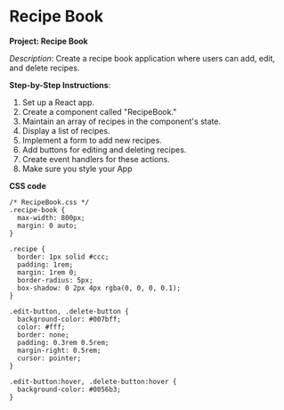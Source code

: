# Recipe Book

**Project: Recipe Book**

*Description*: Create a recipe book application where users can add, edit, and delete recipes.

**Step-by-Step Instructions**:
1. Set up a React app.
2. Create a component called "RecipeBook."
3. Maintain an array of recipes in the component's state.
4. Display a list of recipes.
5. Implement a form to add new recipes.
6. Add buttons for editing and deleting recipes.
7. Create event handlers for these actions.
8. Make sure you style your App

**CSS code**

```
/* RecipeBook.css */
.recipe-book {
  max-width: 800px;
  margin: 0 auto;
}

.recipe {
  border: 1px solid #ccc;
  padding: 1rem;
  margin: 1rem 0;
  border-radius: 5px;
  box-shadow: 0 2px 4px rgba(0, 0, 0, 0.1);
}

.edit-button, .delete-button {
  background-color: #007bff;
  color: #fff;
  border: none;
  padding: 0.3rem 0.5rem;
  margin-right: 0.5rem;
  cursor: pointer;
}

.edit-button:hover, .delete-button:hover {
  background-color: #0056b3;
}
```
